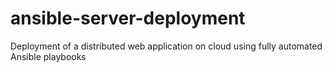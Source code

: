 # ansible-server-deployment
Deployment of a distributed web application on cloud using fully automated Ansible playbooks
